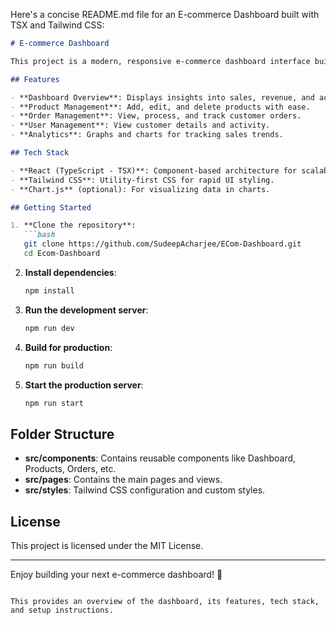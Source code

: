 Here's a concise README.md file for an E-commerce Dashboard built with TSX and Tailwind CSS:

```markdown
# E-commerce Dashboard

This project is a modern, responsive e-commerce dashboard interface built with **TypeScript (TSX)** and **Tailwind CSS**. It provides a powerful UI to manage products, users, and sales, making it ideal for e-commerce administrators.

## Features

- **Dashboard Overview**: Displays insights into sales, revenue, and active users.
- **Product Management**: Add, edit, and delete products with ease.
- **Order Management**: View, process, and track customer orders.
- **User Management**: View customer details and activity.
- **Analytics**: Graphs and charts for tracking sales trends.

## Tech Stack

- **React (TypeScript - TSX)**: Component-based architecture for scalable code.
- **Tailwind CSS**: Utility-first CSS for rapid UI styling.
- **Chart.js** (optional): For visualizing data in charts.

## Getting Started

1. **Clone the repository**:
   ```bash
   git clone https://github.com/SudeepAcharjee/ECom-Dashboard.git
   cd Ecom-Dashboard
   ```

2. **Install dependencies**:
   ```bash
   npm install
   ```

3. **Run the development server**:
   ```bash
   npm run dev
   ```

4. **Build for production**:
   ```bash
   npm run build
   ```

5. **Start the production server**:
   ```bash
   npm run start
   ```

## Folder Structure

- **src/components**: Contains reusable components like Dashboard, Products, Orders, etc.
- **src/pages**: Contains the main pages and views.
- **src/styles**: Tailwind CSS configuration and custom styles.



## License

This project is licensed under the MIT License.

---

Enjoy building your next e-commerce dashboard! 🎉
```

This provides an overview of the dashboard, its features, tech stack, and setup instructions.